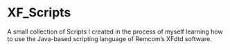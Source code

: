 # XF_Scripts
A small collection of Scripts I created in the process of myself learning how to use the Java-based scripting language of Remcom’s XFdtd software.
